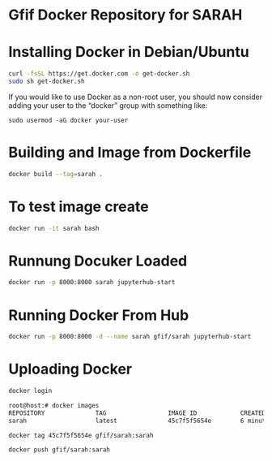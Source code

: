 
# Gfif Docker Repository for SARAH

# Installing Docker in Debian/Ubuntu
```.sh
curl -fsSL https://get.docker.com -o get-docker.sh
sudo sh get-docker.sh
```

If you would like to use Docker as a non-root user, you should now consider adding your user to the “docker” group with something like:
```
sudo usermod -aG docker your-user
```

# Building and Image from Dockerfile
```.sh
docker build --tag=sarah .
```

# To test image create 
```.sh
docker run -it sarah bash
```

# Runnung Docuker Loaded
```.sh
docker run -p 8000:8000 sarah jupyterhub-start
```

# Running Docker From Hub
```.sh
docker run -p 8000:8000 -d --name sarah gfif/sarah jupyterhub-start
```

# Uploading Docker

```.sh
docker login

root@host:# docker images
REPOSITORY              TAG                 IMAGE ID            CREATED             SIZE
sarah                   latest              45c7f5f5654e        6 minutes ago       1.73GB

docker tag 45c7f5f5654e gfif/sarah:sarah

docker push gfif/sarah:sarah
```
